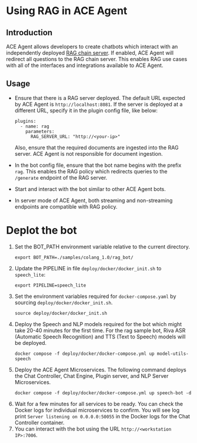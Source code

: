# Using RAG in ACE Agent
## Introduction

ACE Agent allows developers to create chatbots which interact with an independently deployed [RAG chain server](https://github.com/NVIDIA/GenerativeAIExamples). If enabled, ACE Agent will redirect all questions to the RAG chain server. This enables RAG use cases with all of the interfaces and integrations available to ACE Agent.

## Usage
- Ensure that there is a RAG server deployed. The default URL expected by ACE Agent is ``http://localhost:8081``. If the server is deployed at a different URL, specify it in the plugin config file, like below:
    ```shell
    plugins:
      - name: rag
        parameters:
          RAG_SERVER_URL: "http://<your-ip>"
    ```
    Also, ensure that the required documents are ingested into the RAG server. ACE Agent is not responsible for document ingestion.

- In the bot config file, ensure that the bot name begins with the prefix ``rag``. This enables the RAG policy which redirects queries to the ``/generate`` endpoint of the RAG server.
- Start and interact with the bot similar to other ACE Agent bots.
- In server mode of ACE Agent, both streaming and non-streaming endpoints are compatible with RAG policy.

# Deplot the bot
1. Set the BOT_PATH environment variable relative to the current directory.
    ```
    export BOT_PATH=./samples/colang_1.0/rag_bot/
    ```
2. Update the PIPELINE in file `deploy/docker/docker_init.sh` to `speech_lite`:
    ```
    export PIPELINE=speech_lite
    ```
3. Set the environment variables required for `docker-compose.yaml` by sourcing `deploy/docker/docker_init.sh`.
    ```
    source deploy/docker/docker_init.sh
    ```
4. Deploy the Speech and NLP models required for the bot which might take 20-40 minutes for the first time. For the rag sample bot, Riva ASR (Automatic Speech Recognition) and TTS (Text to Speech) models will be deployed.
    ```
    docker compose -f deploy/docker/docker-compose.yml up model-utils-speech
    ```
5. Deploy the ACE Agent Microservices. The following command deploys the Chat Controller, Chat Engine, Plugin server, and NLP Server Microservices.
    ```
    docker compose -f deploy/docker/docker-compose.yml up speech-bot -d
    ```
6. Wait for a few minutes for all services to be ready. You can check the Docker logs for individual microservices to confirm. You will see log print ``Server listening on 0.0.0.0:50055`` in the Docker logs for the Chat Controller container.
7. You can interact with the bot using the URL ``http://<workstation IP>:7006``.
